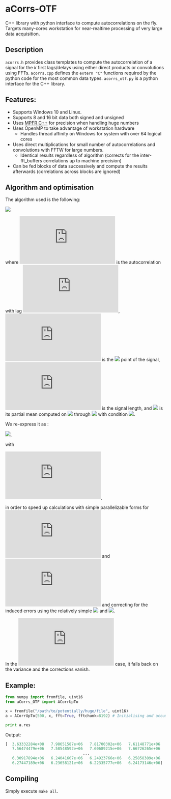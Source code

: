 # aCorrs-OTF
C++ library with python interface to compute autocorrelations on the fly. Targets many-cores workstation for near-realtime processing of very large data acquisition. 


## Description
`acorrs.h` provides class templates to compute the autocorrelation of a signal for the *k* first lags/delays using either direct products or convolutions using FFTs.
`acorrs.cpp` defines the `extern "C"` functions required by the python code for the most common data types.
`acorrs_otf.py` is a python interface for the C++ library.


## Features:
- Supports Windows 10 and Linux.
- Supports 8 and 16 bit data both signed and unsigned
- Uses [MPFR C++](http://www.holoborodko.com/pavel/mpfr/) for precision when handling huge numbers
- Uses OpenMP to take advantage of workstation hardware
  - Handles thread affinity on Windows for system with over 64 logical cores
- Uses direct multiplications for small number of autocorrelations and convolutions with FFTW for large numbers.
  - Identical results regardless of algorithm (corrects for the inter-fft_buffers correlations up to machine precision)
- Can be fed blocks of data successively and compute the results afterwards (correlations across blocks are ignored)


## Algorithm and optimisation
The algorithm used is the following:

![](https://latex.codecogs.com/gif.latex?a_k=\frac{1}{N-k}\sum_{i=1}^{N-k}(x_i-\mu_0)(x_{i+k}-\mu_k)\quad\quad\text{with}\quad\quad\mu_j=\frac{1}{N-k}\sum_{i=1+j}^{N-k+j}x_i)

where ![](https://latex.codecogs.com/gif.latex?a_k) is the autocorrelation with lag ![](https://latex.codecogs.com/gif.latex?k), ![](https://latex.codecogs.com/gif.latex?x_i) is the ![](https://latex.codecogs.com/gif.latex?i^\text{th}) point of the signal, ![](https://latex.codecogs.com/gif.latex?N) is the signal length, and ![](https://latex.codecogs.com/gif.latex?\mu_j) is its partial mean computed on ![](https://latex.codecogs.com/gif.latex?x_{1+j}) through ![](https://latex.codecogs.com/gif.latex?x_{N-k+j}) with condition ![](https://latex.codecogs.com/gif.latex?0\leq%20j\leq%20k).

We re-express it as :

![](https://latex.codecogs.com/gif.latex?a_k=\frac{r_k}{N-k}-\left(\frac{M-\beta_k}{N-k}\right)\cdot\left(\frac{M-\gamma_k}{N-k}\right)),

with 

![](https://latex.codecogs.com/gif.latex?r_k%20%3D%20%5Csum%5E%7BN-k%7D_%7Bi%3D1%7D%20x_ix_%7Bi&plus;k%7D%20%5Cquad%3B%5Cquad%20%5Cbeta_k%20%3D%20%5Csum_%7Bi%3DN-k&plus;1%7D%5E%7BN%7D%20x_i%20%5Cquad%3B%5Cquad%20%5Cgamma_k%20%3D%20%5Csum_%7Bi%3D1%7D%5E%7Bk%7D%20x_i%20%5Cquad%5Ctext%7Band%7D%5Cquad%20M%3D%5Csum_%7Bi%3D1%7D%5EN%20x_i),

in order to speed up calculations with simple parallelizable forms for ![](https://latex.codecogs.com/gif.latex?r_k) and ![](https://latex.codecogs.com/gif.latex?M) and correcting for the induced errors using the relatively simple ![](https://latex.codecogs.com/gif.latex?\gamma_k) and ![](https://latex.codecogs.com/gif.latex?\beta_k).

In the ![](https://latex.codecogs.com/gif.latex?k=0) case, it falls back on the variance and the corrections vanish.

## Example:
```python
from numpy import fromfile, uint16
from aCorrs_OTF import ACorrUpTo

x = fromfile("/path/to/potentially/huge/file", uint16)
a = ACorrUpTo(500, x, fft=True, fftchunk=8192) # Initialising and accumulating data

print a.res
```
Output:
```python
[  3.63332284e+08   7.98651587e+06   7.81700302e+06   7.61148771e+06
   7.56474479e+06   7.58548592e+06   7.60689215e+06   7.66726265e+06
                                  ...
   6.30917894e+06   6.24041607e+06   6.24923766e+06   6.25858389e+06
   6.27447189e+06   6.23658121e+06   6.22335777e+06   6.24173146e+06]

```

## Compiling

Simply execute `make all`.

